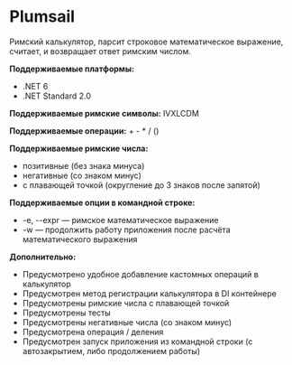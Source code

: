 # Plumsail

Римский калькулятор, парсит строковое математическое выражение, считает, и возвращает ответ римским числом.

**Поддерживаемые платформы:**
* .NET 6
* .NET Standard 2.0

**Поддерживаемые римские символы:** IVXLCDM

**Поддерживаемые операции:** + - * / ()

**Поддерживаемые римские числа:** 
* позитивные (без знака минуса)
* негативные (со знаком минус)
* с плавающей точкой (округление до 3 знаков после запятой)

**Поддерживаемые опции в командной строке:**
* -e, --expr — римское математическое выражение
* -w — продолжить работу приложения после расчёта математического выражения

**Дополнительно:**

* Предусмотрено удобное добавление кастомных операций в калькулятор
* Предусмотрен метод регистрации калькулятора в DI контейнере
* Предусмотрены римские числа с плавающей точкой
* Предусмотрены тесты
* Предусмотрены негативные числа (со знаком минус)
* Предусмотрена операция / деления
* Предусмотрен запуск приложения из командной строки (с автозакрытием, либо продолжением работы)

